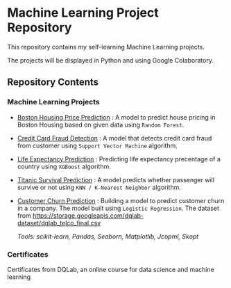 # Machine Learning Project Repository
This repository contains my self-learning Machine Learning projects.

The projects will be displayed in Python and using Google Colaboratory.

## Repository Contents 

### Machine Learning Projects


- [Boston Housing Price Prediction](https://github.com/fitranpramakrisna/Data-Science-Portofolio/blob/main/Machine%20Learning%20Projects/Boston%20House%20Pricing.ipynb) : A model to predict house pricing in Boston Housing based on given data using `Random Forest`.
- [Credit Card Fraud Detection](https://github.com/fitranpramakrisna/Data-Science-Portofolio/blob/main/Machine%20Learning%20Projects/Credit%20Card%20Fraud%20Detection.ipynb) : A model that detects credit card fraud from customer using `Support Vector Machine` algorithm.
- [Life Expectancy Prediction](https://github.com/fitranpramakrisna/Data-Science-Portofolio/blob/main/Machine%20Learning%20Projects/Life%20Expectancy%20Prediction.ipynb) : Predicting life expectancy precentage of a country using `XGBoost` algorithm.
- [Titanic Survival Prediction](https://github.com/fitranpramakrisna/Data-Science-Portofolio/blob/main/Machine%20Learning%20Projects/Titanic%20Survival%20Prediction.ipynb) : A model predicts whether passenger will survive or not using `KNN / K-Nearest Neighbor` algorithm.
- [Customer Churn Prediction](https://github.com/fitranpramakrisna/machine-learning-projects/blob/main/customer-churn-prediction.ipynb) : Building a model to predict customer churn in a company. The model built using `Logistic Regression`.
The dataset from https://storage.googleapis.com/dqlab-dataset/dqlab_telco_final.csv

	_Tools: scikit-learn, Pandas, Seaborn, Matplotlib, Jcopml, Skopt_ 

### Certificates
Certificates from DQLab, an online course for data science and machine learning

